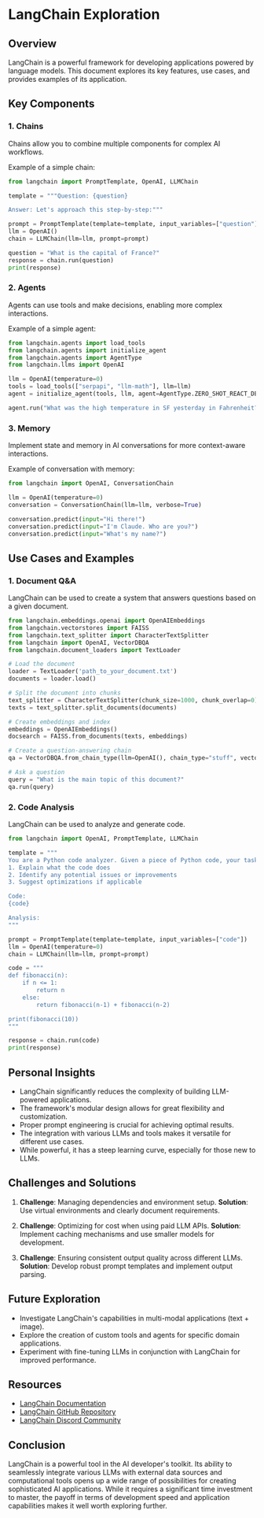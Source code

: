 # LangChain Exploration

## Overview

LangChain is a powerful framework for developing applications powered by language models. This document explores its key features, use cases, and provides examples of its application.

## Key Components

### 1. Chains

Chains allow you to combine multiple components for complex AI workflows.

Example of a simple chain:

```python
from langchain import PromptTemplate, OpenAI, LLMChain

template = """Question: {question}

Answer: Let's approach this step-by-step:"""

prompt = PromptTemplate(template=template, input_variables=["question"])
llm = OpenAI()
chain = LLMChain(llm=llm, prompt=prompt)

question = "What is the capital of France?"
response = chain.run(question)
print(response)
```

### 2. Agents

Agents can use tools and make decisions, enabling more complex interactions.

Example of a simple agent:

```python
from langchain.agents import load_tools
from langchain.agents import initialize_agent
from langchain.agents import AgentType
from langchain.llms import OpenAI

llm = OpenAI(temperature=0)
tools = load_tools(["serpapi", "llm-math"], llm=llm)
agent = initialize_agent(tools, llm, agent=AgentType.ZERO_SHOT_REACT_DESCRIPTION, verbose=True)

agent.run("What was the high temperature in SF yesterday in Fahrenheit? What is that number raised to the .023 power?")
```

### 3. Memory

Implement state and memory in AI conversations for more context-aware interactions.

Example of conversation with memory:

```python
from langchain import OpenAI, ConversationChain

llm = OpenAI(temperature=0)
conversation = ConversationChain(llm=llm, verbose=True)

conversation.predict(input="Hi there!")
conversation.predict(input="I'm Claude. Who are you?")
conversation.predict(input="What's my name?")
```

## Use Cases and Examples

### 1. Document Q&A

LangChain can be used to create a system that answers questions based on a given document.

```python
from langchain.embeddings.openai import OpenAIEmbeddings
from langchain.vectorstores import FAISS
from langchain.text_splitter import CharacterTextSplitter
from langchain import OpenAI, VectorDBQA
from langchain.document_loaders import TextLoader

# Load the document
loader = TextLoader('path_to_your_document.txt')
documents = loader.load()

# Split the document into chunks
text_splitter = CharacterTextSplitter(chunk_size=1000, chunk_overlap=0)
texts = text_splitter.split_documents(documents)

# Create embeddings and index
embeddings = OpenAIEmbeddings()
docsearch = FAISS.from_documents(texts, embeddings)

# Create a question-answering chain
qa = VectorDBQA.from_chain_type(llm=OpenAI(), chain_type="stuff", vectorstore=docsearch)

# Ask a question
query = "What is the main topic of this document?"
qa.run(query)
```

### 2. Code Analysis

LangChain can be used to analyze and generate code.

```python
from langchain import OpenAI, PromptTemplate, LLMChain

template = """
You are a Python code analyzer. Given a piece of Python code, your task is to:
1. Explain what the code does
2. Identify any potential issues or improvements
3. Suggest optimizations if applicable

Code:
{code}

Analysis:
"""

prompt = PromptTemplate(template=template, input_variables=["code"])
llm = OpenAI(temperature=0)
chain = LLMChain(llm=llm, prompt=prompt)

code = """
def fibonacci(n):
    if n <= 1:
        return n
    else:
        return fibonacci(n-1) + fibonacci(n-2)

print(fibonacci(10))
"""

response = chain.run(code)
print(response)
```

## Personal Insights

- LangChain significantly reduces the complexity of building LLM-powered applications.
- The framework's modular design allows for great flexibility and customization.
- Proper prompt engineering is crucial for achieving optimal results.
- The integration with various LLMs and tools makes it versatile for different use cases.
- While powerful, it has a steep learning curve, especially for those new to LLMs.

## Challenges and Solutions

1. **Challenge**: Managing dependencies and environment setup.
   **Solution**: Use virtual environments and clearly document requirements.

2. **Challenge**: Optimizing for cost when using paid LLM APIs.
   **Solution**: Implement caching mechanisms and use smaller models for development.

3. **Challenge**: Ensuring consistent output quality across different LLMs.
   **Solution**: Develop robust prompt templates and implement output parsing.

## Future Exploration

- Investigate LangChain's capabilities in multi-modal applications (text + image).
- Explore the creation of custom tools and agents for specific domain applications.
- Experiment with fine-tuning LLMs in conjunction with LangChain for improved performance.

## Resources

- [LangChain Documentation](https://python.langchain.com/en/latest/index.html)
- [LangChain GitHub Repository](https://github.com/hwchase17/langchain)
- [LangChain Discord Community](https://discord.gg/6adMQxSpJS)

## Conclusion

LangChain is a powerful tool in the AI developer's toolkit. Its ability to seamlessly integrate various LLMs with external data sources and computational tools opens up a wide range of possibilities for creating sophisticated AI applications. While it requires a significant time investment to master, the payoff in terms of development speed and application capabilities makes it well worth exploring further.